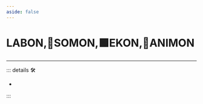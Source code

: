 ```yaml
---
aside: false
---
```

# <labor>LABON</labor>,🔷<soma>SOMON</soma>,🟩<ekos>EKON</ekos>,💜<anima>ANIMON</anima>

---

<!-- =================================================== -->
<!-- =================================================== -->
<!-- =================================================== -->
<!-- =================================================== -->
<!-- =================================================== -->
::: details 🛠

-

:::